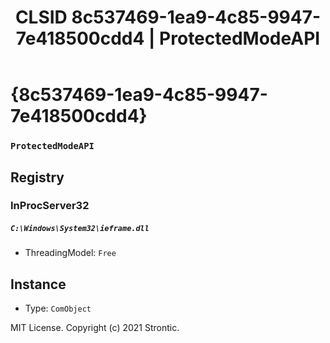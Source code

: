 ﻿---
title: "CLSID 8c537469-1ea9-4c85-9947-7e418500cdd4 | ProtectedModeAPI"
excerpt: What is COM-Object CLSID 8c537469-1ea9-4c85-9947-7e418500cdd4?
---

# {8c537469-1ea9-4c85-9947-7e418500cdd4}

### `ProtectedModeAPI`

## Registry


### InProcServer32

##### `C:\Windows\System32\ieframe.dll`
* ThreadingModel: `Free`

## Instance

* Type: `ComObject`

MIT License. Copyright (c) 2021 Strontic.


